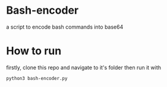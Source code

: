# Bash-encoder
a script to encode bash commands into base64

# How to run
firstly, clone this repo and navigate to it's folder
then run it with
```
python3 bash-encoder.py
```
